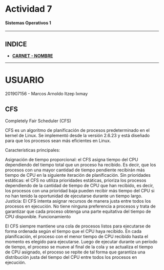# **Actividad 7**
#### **Sistemas Operativos 1**
___

## **INDICE**
  - [**CARNET - NOMBRE**](#usuario)

  
___
# **USUARIO**

201907156 - Marcos Arnoldo Itzep Ixmay


## CFS
Completely Fair Scheduler (CFS)

CFS es un algoritmo de planificación de procesos predeterminado en el kernel de Linux. Se implementó desde la versión 2.6.23 y está diseñado para que los procesos sean más eficientes en Linux.

Características principales:

Asignación de tiempo proporcional: el CFS asigna tiempo del CPU dependiendo del tiempo total que un proceso ha recibido. Es decir, que los procesos con una mayor cantidad de tiempo pendiente recibirán más tiempo de CPU en la siguiente iteración de planificación.
Sin prioridades estáticas: el CFS no utiliza prioridades estáticas, prioriza los procesos dependiendo de la cantidad de tiempo de CPU que han recibido, es decir, los procesos con una prioridad baja pueden recibir más tiempo del CPU si no han tenido la oportunidad de ejecutarse durante un tiempo largo.
Justicia: El CFS intenta asignar recursos de manera justa entre todos los procesos en ejecución. No tiene ninguna preferencia a procesos y trata de garantizar que cada proceso obtenga una parte equitativa del tiempo de CPU disponible.
Funcionamiento

El CFS siempre mantiene una cola de procesos listos para ejecutarse de forma ordenada según el tiempo que el CPU haya recibido. En cada planificación, el proceso con el menor tiempo de CPU recibido hasta el momento es elegido para ejecutarse. Luego de ejecutar durante un período de tiempo, el proceso se mueve al final de la cola y se actualiza el tiempo de CPU asignado, el proceso se repite de tal forma que garantiza una distribución justa del tiempo del CPU entre todos los procesos en ejecución.